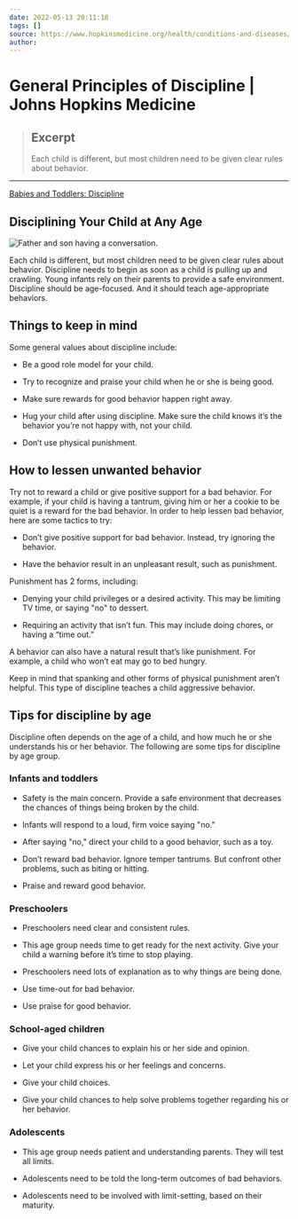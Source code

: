 ```yaml
---
date: 2022-05-13 20:11:18
tags: []
source: https://www.hopkinsmedicine.org/health/conditions-and-diseases/general-principles-of-discipline
author:
---
```


# General Principles of Discipline | Johns Hopkins Medicine

> ## Excerpt
> Each child is different, but most children need to be given clear rules about behavior.

---
[Babies and Toddlers: Discipline](https://www.hopkinsmedicine.org/health/wellness-and-prevention/babies-and-toddlers-discipline)

## Disciplining Your Child at Any Age

![Father and son having a conversation.](https://www.hopkinsmedicine.org/health/conditions-and-diseases/-/media/ksw-images/fatherandsonhavingaconversation384712.ashx)

Each child is different, but most children need to be given clear rules about behavior. Discipline needs to begin as soon as a child is pulling up and crawling. Young infants rely on their parents to provide a safe environment. Discipline should be age-focused. And it should teach age-appropriate behaviors.

## Things to keep in mind

Some general values about discipline include:

-   Be a good role model for your child.
  
-   Try to recognize and praise your child when he or she is being good.
  
-   Make sure rewards for good behavior happen right away.
  
-   Hug your child after using discipline. Make sure the child knows it’s the behavior you’re not happy with, not your child.
  
-   Don’t use physical punishment.
  

## How to lessen unwanted behavior

Try not to reward a child or give positive support for a bad behavior. For example, if your child is having a tantrum, giving him or her a cookie to be quiet is a reward for the bad behavior. In order to help lessen bad behavior, here are some tactics to try:

-   Don’t give positive support for bad behavior. Instead, try ignoring the behavior.
  
-   Have the behavior result in an unpleasant result, such as punishment.
  

Punishment has 2 forms, including:

-   Denying your child privileges or a desired activity. This may be limiting TV time, or saying "no" to dessert.
  
-   Requiring an activity that isn’t fun. This may include doing chores, or having a “time out.”
  

A behavior can also have a natural result that’s like punishment. For example, a child who won’t eat may go to bed hungry.

Keep in mind that spanking and other forms of physical punishment aren’t helpful. This type of discipline teaches a child aggressive behavior.

## Tips for discipline by age

Discipline often depends on the age of a child, and how much he or she understands his or her behavior. The following are some tips for discipline by age group.

### Infants and toddlers

-   Safety is the main concern. Provide a safe environment that decreases the chances of things being broken by the child.
  
-   Infants will respond to a loud, firm voice saying "no."
  
-   After saying "no," direct your child to a good behavior, such as a toy.
  
-   Don’t reward bad behavior. Ignore temper tantrums. But confront other problems, such as biting or hitting.
  
-   Praise and reward good behavior.
  

### Preschoolers

-   Preschoolers need clear and consistent rules.
  
-   This age group needs time to get ready for the next activity. Give your child a warning before it’s time to stop playing.
  
-   Preschoolers need lots of explanation as to why things are being done.
  
-   Use time-out for bad behavior.
  
-   Use praise for good behavior.
  

### School-aged children

-   Give your child chances to explain his or her side and opinion.
  
-   Let your child express his or her feelings and concerns.
  
-   Give your child choices.
  
-   Give your child chances to help solve problems together regarding his or her behavior.
  

### Adolescents

-   This age group needs patient and understanding parents. They will test all limits.
  
-   Adolescents need to be told the long-term outcomes of bad behaviors.
  
-   Adolescents need to be involved with limit-setting, based on their maturity.
